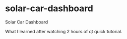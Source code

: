 # solar-car-dashboard
Solar Car Dashboard

What I learned after watching 2 hours of qt quick tutorial.
